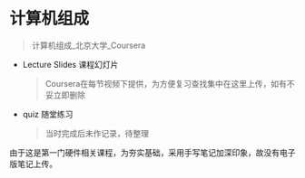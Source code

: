 # 计算机组成
> 计算机组成_北京大学_Coursera

- Lecture Slides 课程幻灯片
  > Coursera在每节视频下提供，为方便复习查找集中在这里上传，如有不妥立即删除
- quiz 随堂练习
  > 当时完成后未作记录，待整理

由于这是第一门硬件相关课程，为夯实基础，采用手写笔记加深印象，故没有电子版笔记上传。
